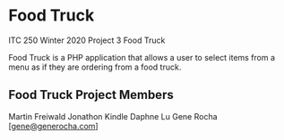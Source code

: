 # Food Truck

ITC 250 Winter 2020 Project 3 Food Truck

Food Truck is a PHP application that allows a user to select items from a menu as if they are ordering from a food truck.

## Food Truck Project Members

Martin Freiwald
Jonathon Kindle
Daphne Lu
Gene Rocha [gene@generocha.com]
